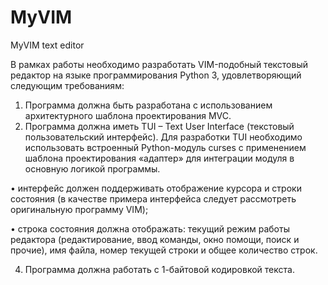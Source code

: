 # MyVIM
MyVIM text editor

В рамках работы необходимо разработать VIM-подобный текстовый редактор на языке программирования Python 3, удовлетворяющий следующим требованиям:

1. Программа должна быть разработана с использованием архитектурного шаблона проектирования MVC.
2. Программа должна иметь TUI – Text User Interface (текстовый пользовательский интерфейс). Для разработки TUI необходимо использовать встроенный Python-модуль curses с применением шаблона проектирования «адаптер» для интеграции модуля в основную логикой программы.
   
• интерфейс должен поддерживать отображение курсора и строки состояния (в качестве примера интерфейса следует рассмотреть оригинальную программу VIM);

• строка состояния должна отображать: текущий режим работы редактора (редактирование, ввод команды, окно помощи, поиск и прочие), имя файла, номер текущей строки и общее количество строк.

4. Программа должна работать с 1-байтовой кодировкой текста.
